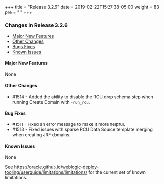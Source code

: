 +++
title = "Release 3.2.6"
date = 2019-02-22T15:27:38-05:00
weight = 83
pre = "<b> </b>"
+++


### Changes in Release 3.2.6
- [Major New Features](#major-new-features)
- [Other Changes](#other-changes)
- [Bugs Fixes](#bug-fixes)
- [Known Issues](#known-issues)


#### Major New Features
None

#### Other Changes
- #1514 - Added the ability to disable the RCU drop schema step when running Create Domain with `-run_rcu`.

#### Bug Fixes
- #1511 - Fixed an error message to make it more helpful.
- #1513 - Fixed issues with sparse RCU Data Source template merging when creating JRF domains.

#### Known Issues
None

See https://oracle.github.io/weblogic-deploy-tooling/userguide/limitations/limitations/ for the current set of known limitations.
